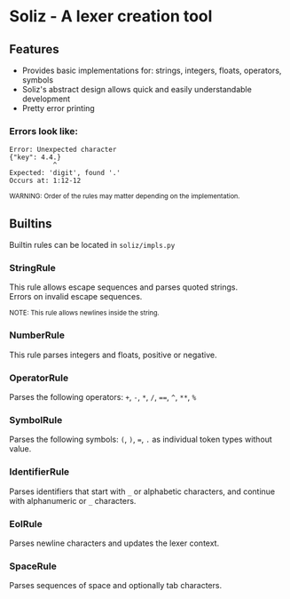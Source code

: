 # Soliz - A lexer creation tool

## Features

- Provides basic implementations for: strings, integers, floats, operators, symbols
- Soliz's abstract design allows quick and easily understandable development
- Pretty error printing

### Errors look like:

```
Error: Unexpected character
{"key": 4.4.}
           ^
Expected: 'digit', found '.'
Occurs at: 1:12-12
```

<sub>WARNING: Order of the rules may matter depending on the implementation.</sub>

## Builtins

Builtin rules can be located in `soliz/impls.py`

### StringRule

This rule allows escape sequences and parses quoted strings.<br>
Errors on invalid escape sequences.

<sub>NOTE: This rule allows newlines inside the string.</sub>

### NumberRule

This rule parses integers and floats, positive or negative.

### OperatorRule

Parses the following operators: `+`, `-`, `*`, `/`, `==`, `^`, `**`, `%`

### SymbolRule

Parses the following symbols: `(`, `)`, `=`, `.` as individual token types without value.

### IdentifierRule

Parses identifiers that start with `_` or alphabetic characters, and continue with alphanumeric or `_` characters.

### EolRule

Parses newline characters and updates the lexer context.

### SpaceRule

Parses sequences of space and optionally tab characters.
